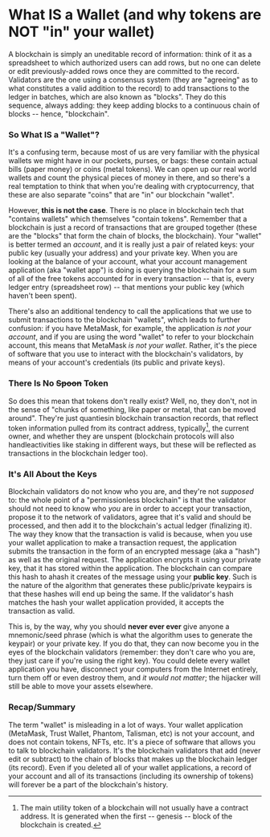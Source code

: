 # What IS a Wallet (and why tokens are NOT "in" your wallet)

A blockchain is simply an uneditable record of information: think of it as a spreadsheet to which authorized users can add rows, but no one can delete or edit previously-added rows once they are committed to the record.  Validators are the one using a consensus system (they are "agreeing" as to what constitutes a valid addition to the record) to add transactions to the ledger in batches, which are also known as "blocks".  They do this sequence, always adding: they keep adding blocks to a continuous chain of blocks -- hence, "blockchain".

### So What IS a "Wallet"?

It's a confusing term, because most of us are very familiar with the physical wallets we might have in our pockets, purses, or bags: these contain actual bills (paper money) or coins (metal tokens). We can open up our real world wallets and count the physical pieces of money in there, and so there's a real temptation to think that when you're dealing with cryptocurrency, that these are also separate "coins" that are "in" our blockchain "wallet".  

However, **this is not the case**.  There is no place in blockchain tech that "contains wallets" which themselves "contain tokens".
Remember that a blockchain is just a record of transactions that are grouped together (these are the "blocks" that form the chain of blocks, the blockchain). Your "wallet" is better termed an *account*, and it is really just a pair of related keys: your public key (usually your address) and your private key.  When you are looking at the balance of your account, what your account management application (aka "wallet app") is doing is querying the blockchain for a sum of all of the free tokens accounted for in every transaction -- that is, every ledger entry (spreadsheet row) -- that mentions your public key (which haven't been spent).  

There's also an additional tendency to call the applications that we use to submit transactions to the blockchain "wallets", which leads to further confusion: if you have MetaMask, for example, the application *is not your account*, and if you are using the word "wallet" to refer to your blockchain account, this means that MetaMask *is not your wallet*.  Rather, it's the piece of software that you use to interact with the blockchain's validators, by means of your account's credentials (its public and private keys).

### There Is No ~~Spoon~~ Token

So does this mean that tokens don't really exist?  Well, no, they don't, not in the sense of "chunks of something, like paper or metal, that can be moved around".  They're just quantiesin blockchain transaction records, that reflect token information pulled from its contract address, typically[^1], the current owner, and whether they are unspent (blockchain protocols will also handleactivities like staking in different ways, but these will be reflected as transactions in the blockchain ledger too).

[^1]: The main utility token of a blockchain will not usually have a contract address.  It is generated when the first -- genesis -- block of the blockchain is created.

### It's All About the Keys

Blockchain validators do not know who you are, and they're not *supposed* to: the whole point of a "permissionless blockchain" is that the validator should not need to know who *you* are in order to accept your transaction, propose it to the network of validators, agree that it's valid and should be processed, and then add it to the blockchain's actual ledger (finalizing it). The way they know that the transaction is valid is because, when you use your wallet application to make a transaction request, the application submits the transaction in the form of an encrypted message (aka a "hash") as well as the original request.  The application encrypts it using your private key, that it has stored within the application.  The blockchain can compare this hash to ahash it creates of the message using your **public key**.  Such is the nature of the algorithm that generates these public/private keypairs is that these hashes will end up being the same.  If the validator's hash matches the hash your wallet application provided, it accepts the transaction as valid.

This is, by the way, why you should **never ever ever** give anyone a mnemonic/seed phrase (which is what the algorithm uses to generate the keypair) or your private key.  If you do that, they can now become you in the eyes of the blockchain validators (remember: they don't care who you are, they just care if you're using the right key).  You could delete every wallet application you have, disconnect your computers from the Internet entirely, turn them off or even destroy them, and *it would not matter*; the hijacker will still be able to move your assets elsewhere.

### Recap/Summary

The term "wallet" is misleading in a lot of ways.  Your wallet application (MetaMask, Trust Wallet, Phantom, Talisman, etc) is not your account, and does not contain tokens, NFTs, etc.  It's a piece of software that allows you to  talk to blockchain validators.  It's the blockchain validators that add (never edit or subtract) to the chain of blocks that makes up the blockchain ledger (its record).  Even if you deleted all of your wallet applications, a record of your account and all of its transactions (including its ownership of tokens) will forever be a part of the blockchain's history.
